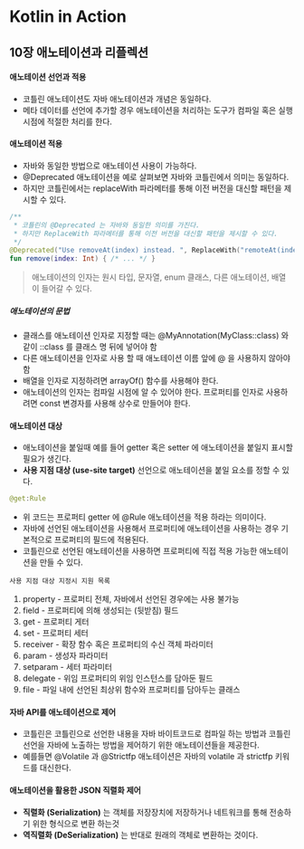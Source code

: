 # Kotlin in Action

## 10장 애노테이션과 리플렉션

#### 애노테이션 선언과 적용
- 코틀린 애노테이션도 자바 애노테이션과 개념은 동일하다.
- 메타 데이터를 선언에 추가할 경우 애노테이션을 처리하는 도구가 컴파일 혹은 실행 시점에 적절한 처리를 한다.

#### 애노테이션 적용
- 자바와 동일한 방법으로 애노테이션 사용이 가능하다.
- @Deprecated 애노테이션을 예로 살펴보면 자바와 코틀린에서 의미는 동일하다.
- 하지만 코틀린에서는 replaceWith 파라메터를 통해 이전 버전을 대신할 패턴을 제시할 수 있다.

```kotlin
/**
 * 코틀린의 @Deprecated 는 자바와 동일한 의미를 가진다.
 * 하지만 ReplaceWith 파라메터를 통해 이전 버전을 대신할 패턴을 제시할 수 있다.
 */
@Deprecated("Use removeAt(index) instead. ", ReplaceWith("remoteAt(index)"))
fun remove(index: Int) { /* ... */ }
```

> 애노테이션의 인자는 원시 타입, 문자열, enum 클래스, 다른 애노테이션, 배열 이 들어갈 수 있다.

##### 애노테이션의 문법
- 클래스를 애노테이션 인자로 지정할 때는 @MyAnnotation(MyClass::class) 와 같이 ::class 를 클래스 명 뒤에 넣어야 함
- 다른 애노테이션을 인자로 사용 할 때 애노테이션 이름 앞에 @ 을 사용하지 않아야 함
- 배열을 인자로 지정하려면 arrayOf() 함수를 사용해야 한다.
- 애노테이션의 인자는 컴파일 시점에 알 수 있어야 한다. 프로퍼티를 인자로 사용하려면 const 변경자를 사용해 상수로 만들어야 한다.

#### 애노테이션 대상
- 애노테이션을 붙일때 예를 들어 getter 혹은 setter 에 애노테이션을 붙일지 표시할 필요가 생긴다.
- **사용 지점 대상 (use-site target)** 선언으로 애노테이션을 붙일 요소를 정할 수 있다.
```kotlin
@get:Rule
```
- 위 코드는 프로퍼티 getter 에 @Rule 애노테이션을 적용 하라는 의미이다.
- 자바에 선언된 애노테이션을 사용해서 프로퍼티에 애노테이션을 사용하는 경우 기본적으로 프로퍼티의 필드에 적용된다.
- 코틀린으로 선언된 애노테이션을 사용하면 프로퍼티에 직접 적용 가능한 애노테이션을 만들 수 있다.

`사용 지점 대상 지정시 지원 목록`
1. property - 프로퍼티 전체, 자바에서 선언된 경우에는 사용 불가능
2. field - 프로퍼티에 의해 생성되는 (뒷받침) 필드
3. get - 프로퍼티 게터
4. set - 프로퍼티 세터
5. receiver - 확장 함수 혹은 프로퍼티의 수신 객체 파라미터
6. param - 생성자 파라미터
7. setparam - 세터 파라미터
8. delegate - 위임 프로퍼티의 위임 인스턴스를 담아둔 필드
9. file - 파일 내에 선언된 최상위 함수와 프로퍼티를 담아두는 클래스

#### 자바 API를 애노테이션으로 제어
- 코틀린은 코틀린으로 선언한 내용을 자바 바이트코드로 컴파일 하는 방법과 코틀린 선언을 자바에 노출하는 방법을 제어하기 위한 애노테이션들을 제공한다.
- 예를들면 @Volatile 과 @Strictfp 애노테이션은 자바의 volatile 과 strictfp 키워드를 대신한다.

#### 애노테이션을 활용한 JSON 직렬화 제어
- **직렬화 (Serialization)** 는 객체를 저장장치에 저장하거나 네트워크를 통해 전송하기 위한 형식으로 변환 하는것
- **역직렬화 (DeSerialization)** 는 반대로 원래의 객체로 변환하는 것이다.

